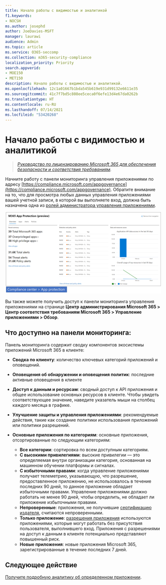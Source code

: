 ```yaml
---
title: Начало работы с видимостью и аналитикой
f1.keywords:
- NOCSH
ms.author: josephd
author: JoeDavies-MSFT
manager: laurawi
audience: Admin
ms.topic: article
ms.service: O365-seccomp
ms.collection: m365-security-compliance
localization_priority: Priority
search.appverid:
- MOE150
- MET150
description: Начало работы с видимостью и аналитикой.
ms.openlocfilehash: 12c1a01667b1bda545b619e931d99132e6611e35
ms.sourcegitcommit: 41c7f7bd5c808ee5ceca0f6efe13d4e67da0262b
ms.translationtype: HT
ms.contentlocale: ru-RU
ms.lasthandoff: 07/14/2021
ms.locfileid: "53420268"
---
```

# <a name="get-started-with-visibility-and-insights"></a>Начало работы с видимостью и аналитикой

>*[Руководство по лицензированию Microsoft 365 для обеспечения безопасности и соответствия требованиям](https://aka.ms/ComplianceSD).*

Начните работу с панели мониторинга управления приложениями по адресу [https://compliance.microsoft.com/appgovernance](https://compliance.microsoft.com/appgovernance). Обратите внимание на то, что для просмотра любых данных управления приложениями вашей учетной записи, в которой вы выполняете вход, должна быть назначена одна из [ролей администратора управления приложениями](app-governance-get-started.md#administrator-roles).

![Страница обзора управления приложениями в Центре соответствия требованиям Microsoft 365](..\media\manage-app-protection-governance\mapg-cc-overview.png)

Вы также можете получить доступ к панели мониторинга управления приложениями на странице **Центр администрирования Microsoft 365 > Центр соответствия требованиям Microsoft 365 > Управление приложениями > Обзор**.

## <a name="whats-available-on-the-dashboard"></a>Что доступно на панели мониторинга:

Панель мониторинга содержит сводку компонентов экосистемы приложений Microsoft 365 в клиенте:

- **Сводка по клиенту**: количество ключевых категорий приложений и оповещений.
- **Оповещения об обнаружении и оповещения политик**: последние активные оповещения в клиенте
- **Доступ к данным и ресурсам**: сводный доступ к API приложения и общее использование основных ресурсов в клиенте. Чтобы увидеть соответствующее значение, наведите указатель мыши на столбец каждого месяца в графике.
- **Улучшение защиты и управления приложениями**: рекомендуемые действия, такие как создание политики использования приложений или политики разрешений.
- **Основные приложения по категориям**: основные приложения, отсортированные по следующим категориям:
  
  - **Все категории**: сортировка по всем доступным категориям.
  - **С высокими привилегиями**: высокие привилегии — это определяемая внутри организации категория, основанная на машинном обучении платформы и сигналах.
  - **С избыточными правами**: когда управление приложениями получает телеметрию, указывающую, что разрешение, предоставленное приложению, не использовалось в течение последних 90 дней, то данное приложение обладает избыточными правами. Управление приложениями должно работать не менее 90 дней, чтобы определить, не обладает ли приложение избыточными правами.  
  - **Непроверенные**: приложения, не получившие [сертификацию издателя](https://docs.microsoft.com/azure/active-directory/develop/publisher-verification-overview), считаются непроверенными.
  - **Только приложение**: [разрешения приложения](https://docs.microsoft.com/azure/active-directory/develop/v2-permissions-and-consent#permission-types) используются приложениями, которые могут работать без присутствия пользователя, выполнившего вход. Приложения с разрешениями на доступ к данным в клиенте потенциально представляют повышенный риск.
  - **Новые приложения**: новые приложения Microsoft 365, зарегистрированные в течение последних 7 дней.  

## <a name="next-step"></a>Следующее действие

[Получите подробную аналитику об определенном приложении](app-governance-visibility-insights-view-apps.md).
